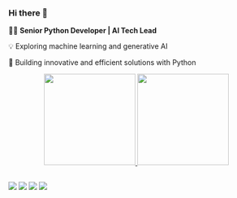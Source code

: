 ### Hi there 👋

👨‍💻 **Senior Python Developer | AI Tech Lead**

💡 Exploring machine learning and generative AI

🔧 Building innovative and efficient solutions with Python

<div align="center">
  <a href="https://github.com/josielborges">
  <img height="180em" src="https://github-readme-stats.vercel.app/api?username=josielborges&show_icons=true&theme=dracula&include_all_commits=true&count_private=true"/>
  <img height="180em" src="https://github-readme-stats.vercel.app/api/top-langs/?username=josielborges&layout=compact&langs_count=7&theme=dracula"/>
</div>

##
 
<div> 
  <a href="https://www.youtube.com/channel/UCaSDQwKypNXu_vBd_RzS3LA" target="_blank"><img src="https://img.shields.io/badge/YouTube-FF0000?style=for-the-badge&logo=youtube&logoColor=white" target="_blank"></a>
  <a href="https://instagram.com/josielgunner" target="_blank"><img src="https://img.shields.io/badge/-Instagram-%23E4405F?style=for-the-badge&logo=instagram&logoColor=white" target="_blank"></a>
  <a href = "mailto:chrys.jo@gmail.com"><img src="https://img.shields.io/badge/-Gmail-%23333?style=for-the-badge&logo=gmail&logoColor=white" target="_blank"></a>
  <a href="https://www.linkedin.com/in/josieleliseuborges/" target="_blank"><img src="https://img.shields.io/badge/-LinkedIn-%230077B5?style=for-the-badge&logo=linkedin&logoColor=white" target="_blank"></a> 
</div>

